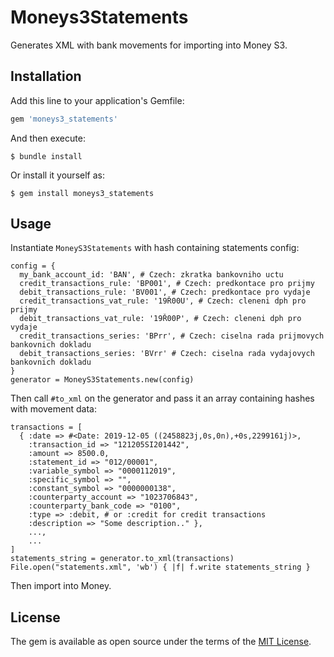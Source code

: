 # Moneys3Statements

Generates XML with bank movements for importing into Money S3.

## Installation

Add this line to your application's Gemfile:

```ruby
gem 'moneys3_statements'
```

And then execute:

    $ bundle install

Or install it yourself as:

    $ gem install moneys3_statements

## Usage

Instantiate `MoneyS3Statements` with hash containing statements config:
```
config = {
  my_bank_account_id: 'BAN', # Czech: zkratka bankovniho uctu
  credit_transactions_rule: 'BP001', # Czech: predkontace pro prijmy
  debit_transactions_rule: 'BV001', # Czech: predkontace pro vydaje
  credit_transactions_vat_rule: '19Ř00U', # Czech: cleneni dph pro prijmy
  debit_transactions_vat_rule: '19Ř00P', # Czech: cleneni dph pro vydaje
  credit_transactions_series: 'BPrr', # Czech: ciselna rada prijmovych bankovnich dokladu
  debit_transactions_series: 'BVrr' # Czech: ciselna rada vydajovych bankovnich dokladu
}
generator = MoneyS3Statements.new(config)
```

Then call `#to_xml` on the generator and pass it an array containing hashes with movement data:
```
transactions = [
  { :date => #<Date: 2019-12-05 ((2458823j,0s,0n),+0s,2299161j)>,
    :transaction_id => "121205SI201442",
    :amount => 8500.0,
    :statement_id => "012/00001",
    :variable_symbol => "0000112019",
    :specific_symbol => "",
    :constant_symbol => "0000000138",
    :counterparty_account => "1023706843",
    :counterparty_bank_code => "0100",
    :type => :debit, # or :credit for credit transactions
    :description => "Some description.." },
    ...,
    ...
]
statements_string = generator.to_xml(transactions)
File.open("statements.xml", 'wb') { |f| f.write statements_string }
```

Then import into Money.

## License

The gem is available as open source under the terms of the [MIT License](https://opensource.org/licenses/MIT).

